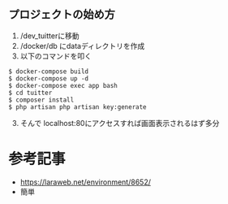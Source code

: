 ## プロジェクトの始め方

1. /dev_tuitterに移動
2. /docker/db にdataディレクトリを作成
3. 以下のコマンドを叩く

```
$ docker-compose build
$ docker-compose up -d
$ docker-compose exec app bash
$ cd tuitter
$ composer install
$ php artisan php artisan key:generate
```

3. そんで localhost:80にアクセスすれば画面表示されるはず多分


# 参考記事
- https://laraweb.net/environment/8652/
- 簡単